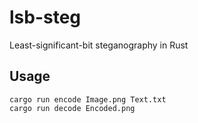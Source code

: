 # lsb-steg

Least-significant-bit steganography in Rust

## Usage
```
cargo run encode Image.png Text.txt
cargo run decode Encoded.png
```
